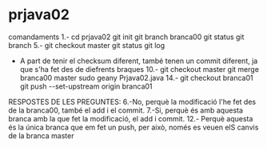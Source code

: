 # prjava02
comandaments
1.-
cd prjava02
git init
git branch branca00
git status
git branch
5.-
git checkout master
git status
git log
- A part de tenir el checksum diferent, també tenen un commit diferent, ja que s'ha fet des de diefrents braques
10.-
git checkout master
git merge branca00 master
sudo geany Prjava02.java
14.-
git checkout branca01
git push --set-upstream origin branca01

RESPOSTES  DE LES PREGUNTES: 
6.-No, perquè la modificació l'he fet des de la branca00, també el add i el commit. 
7.-Si, perquè és amb aquesta branca amb la que fet la modificació, el add i commit. 
12.- Perquè  aquesta és la única branca que em fet un push, per això, només es veuen elS canvis de la branca master 
